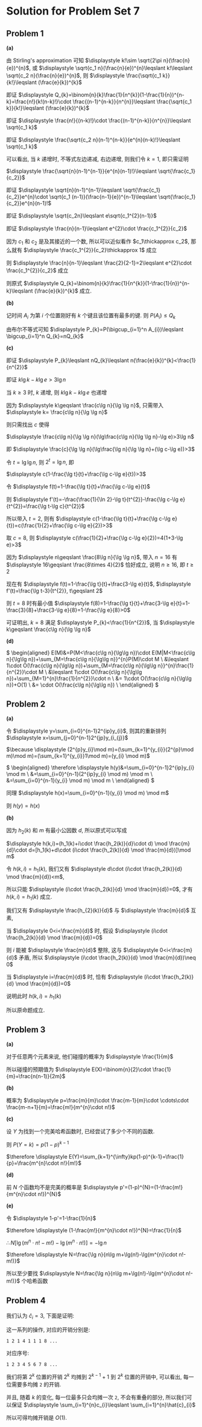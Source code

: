 # Solution for Problem Set 7

## Problem 1

**(a)**

由 Stirling's approximation 可知 $\displaystyle k!\sim \sqrt{2\pi n}(\frac{n}{e})^{n}$, 或 $\displaystyle \sqrt{c_1 n}(\frac{n}{e})^{n}\leqslant k!\leqslant  \sqrt{c_2 n}(\frac{n}{e})^{n}$, 则 $\displaystyle \frac{\sqrt{c_1 k}}{k!}\leqslant (\frac{e}{k})^{k}$

即证 $\displaystyle Q_{k}=\binom{n}{k}\frac{1}{n^{k}}(1-\frac{1}{n})^{n-k}=\frac{n!}{k!(n-k)!}\cdot \frac{(n-1)^{n-k}}{n^{n}}\leqslant \frac{\sqrt{c_1 k}}{k!}\leqslant (\frac{e}{k})^{k}$

即证 $\displaystyle \frac{n!}{(n-k)!}\cdot \frac{(n-1)^{n-k}}{n^{n}}\leqslant \sqrt{c_1 k}$

即证 $\displaystyle \frac{\sqrt{c_2 n}(n-1)^{n-k}}{e^{n}(n-k)!}\leqslant \sqrt{c_1 k}$

可以看出, 当 $k$ 递增时, 不等式左边递减, 右边递增, 则我们令 $k=1$, 即只需证明

$\displaystyle \frac{\sqrt{n}(n-1)^{n-1}}{e^{n}(n-1)!}\leqslant \sqrt{\frac{c_1}{c_2}}$

即证 $\displaystyle \sqrt{n}(n-1)^{n-1}\leqslant \sqrt{\frac{c_1}{c_2}}e^{n}\cdot \sqrt{c_1 (n-1)}(\frac{n-1}{e})^{n-1}\leqslant \sqrt{\frac{c_1}{c_2}}e^{n}(n-1)!$

即证 $\displaystyle \sqrt{c_2n}\leqslant e\sqrt{c_1^{2}(n-1)}$

即证 $\displaystyle \frac{n}{n-1}\leqslant e^{2}\cdot \frac{c_1^{2}}{c_2}$

因为 $c_1$ 和 $c_2$ 是及其接近的一个数, 所以可以近似看作 $c_1\thickapprox c_2$, 那么就有 $\displaystyle \frac{c_1^{2}}{c_2}\thickapprox 1$ 成立

则 $\displaystyle \frac{n}{n-1}\leqslant \frac{2}{2-1}=2\leqslant e^{2}\cdot \frac{c_1^{2}}{c_2}$ 成立

则原式 $\displaystyle Q_{k}=\binom{n}{k}\frac{1}{n^{k}}(1-\frac{1}{n})^{n-k}\leqslant (\frac{e}{k})^{k}$ 成立.

**(b)**

记时间 $A_{i}$ 为第 $i$ 个位置刚好有 $k$ 个键且该位置有最多的键. 则 $P(A_{i})\leqslant Q_{k}$

由布尔不等式可知 $\displaystyle P_{k}=P(\bigcup_{i=1}^n A_{i})\leqslant \bigcup_{i=1}^n Q_{k}=nQ_{k}$

**(c)**

即证 $\displaystyle P_{k}\leqslant nQ_{k}\leqslant n(\frac{e}{k})^{k}<\frac{1}{n^{2}}$

即证 $\displaystyle k\lg k-k\lg e>3\lg n$

当 $k\geqslant 3$ 时, $k$ 递增, 则 $k\lg k-k\lg e$ 也递增

因为 $\displaystyle k\geqslant \frac{c\lg n}{\lg \lg n}$, 只需带入 $\displaystyle k= \frac{c\lg n}{\lg \lg n}$

则只需找出 $c$ 使得

$\displaystyle \frac{c\lg n}{\lg \lg n}(\lg\frac{c\lg n}{\lg \lg n}-\lg e)>3\lg n$

即 $\displaystyle \frac{c}{\lg \lg n}(\lg\frac{\lg n}{\lg \lg n}+(\lg c-\lg e))>3$

令 $t = \lg\lg n$, 则 $2^{t}=\lg n$, 即 

$\displaystyle c(1-\frac{\lg t}{t}+\frac{\lg c-\lg e}{t})>3$

令 $\displaystyle f(t)=1-\frac{\lg t}{t}+\frac{\lg c-\lg e}{t}$

则 $\displaystyle f'(t)=-\frac{\frac{1}{\ln 2}-\lg t}{t^{2}}-\frac{\lg c-\lg e}{t^{2}}=\frac{\lg t-\lg c}{t^{2}}$

所以带入 $t=2$, 则有 $\displaystyle c(1-\frac{\lg t}{t}+\frac{\lg c-\lg e}{t})=c(\frac{1}{2}+\frac{\lg c-\lg e}{2})>3$

取 $c=8$, 则 $\displaystyle c(\frac{1}{2}+\frac{\lg c-\lg e}{2})=4(1+3-\lg e)>3$

因为 $\displaystyle n\geqslant \frac{8\lg n}{\lg \lg n}$, 带入 $n=16$ 有 $\displaystyle 16\geqslant \frac{8\times 4}{2}$ 恰好成立, 说明 $n\geqslant 16$, 即 $t\geqslant 2$

现在有 $\displaystyle f(t)=1-\frac{\lg t}{t}+\frac{3-\lg e}{t}$,  $\displaystyle f'(t)=\frac{\lg t-3}{t^{2}}, t\geqslant 2$

则 $t=8$ 时有最小值 $\displaystyle f(8)=1-\frac{\lg t}{t}+\frac{3-\lg e}{t}=1-\frac{3}{8}+\frac{3-\lg e}{8}=1-\frac{\lg e}{8}>0$

可证明出, $k=8$ 满足 $\displaystyle P_{k}<\frac{1}{n^{2}}$, 当 $\displaystyle k\geqslant \frac{c\lg n}{\lg \lg n}$

**(d)**

$
\begin{aligned}
E(M)&=P(M<\frac{c\lg n}{\lg\lg n})\cdot E(M|M<\frac{c\lg n}{\lg\lg n})+\sum_{M=\frac{c\lg n}{\lg\lg n}}^{n}P(M)\cdot M \\
&\leqslant 1\cdot O(\frac{c\lg n}{\lg\lg n})+\sum_{M=\frac{c\lg n}{\lg\lg n}}^{n}\frac{1}{n^{2}}\cdot M \\
&\leqslant 1\cdot O(\frac{c\lg n}{\lg\lg n})+\sum_{M=1}^{n}\frac{1}{n^{2}}\cdot n \\
&= 1\cdot O(\frac{c\lg n}{\lg\lg n})+O(1) \\
&= \cdot O(\frac{c\lg n}{\lg\lg n}) \\
\end{aligned}
$


## Problem 2

**(a)**

令 $\displaystyle y=\sum_{i=0}^{n-1}2^{ip}y_{i}$, 则其的重新排列 $\displaystyle x=\sum_{j=0}^{n-1}2^{jp}y_{i_{j}}$

$\because \displaystyle (2^{p}y_{i}\mod m)=(\sum_{k=1}^{y_{i}}(2^{p}\mod m)\mod m)=(\sum_{k=1}^{y_{i}}1\mod m)=(y_{i} \mod m)$

$
\begin{aligned}
\therefore \displaystyle h(y)&=\sum_{i=0}^{n-1}2^{ip}y_{i} \mod m \\
&=\sum_{i=0}^{n-1}(2^{ip}y_{i} \mod m) \mod m \\
&=\sum_{i=0}^{n-1}(y_{i} \mod m) \mod m \\
\end{aligned}
$

同理 $\displaystyle h(x)=\sum_{i=0}^{n-1}(y_{i} \mod m) \mod m$

则 $h(y)=h(x)$

**(b)**

因为 $h_2(k)$ 和 $m$ 有最小公因数 $d$, 所以原式可以写成

$\displaystyle h(k,i)=(h_1(k)+i\cdot \frac{h_2(k)}{d}\cdot d) \mod \frac{m}{d}\cdot d=[h_1(k)+d\cdot (i\cdot \frac{h_2(k)}{d} \mod \frac{m}{d})]\mod m$

令 $\displaystyle h(k,i)=h_{1}(k)$, 我们又有 $\displaystyle d\cdot (i\cdot \frac{h_2(k)}{d} \mod \frac{m}{d})<m$,

所以只能 $\displaystyle (i\cdot \frac{h_2(k)}{d} \mod \frac{m}{d})=0$, 才有 $h(k,i)=h_{1}(k)$ 成立.

我们又有 $\displaystyle \frac{h_{2}(k)}{d}$ 与 $\displaystyle \frac{m}{d}$ 互素,

当 $\displaystyle 0<i<\frac{m}{d}$ 时, 假设 $\displaystyle (i\cdot \frac{h_2(k)}{d} \mod \frac{m}{d})=0$

则 $i$ 能被 $\displaystyle \frac{m}{d}$ 整除, 这与 $\displaystyle 0<i<\frac{m}{d}$ 矛盾, 所以 $\displaystyle (i\cdot \frac{h_2(k)}{d} \mod \frac{m}{d})\neq 0$

当 $\displaystyle i=\frac{m}{d}$ 时, 恰有 $\displaystyle (i\cdot \frac{h_2(k)}{d} \mod \frac{m}{d})=0$

说明此时 $\displaystyle h(k,i)=h_{1}(k)$

所以原命题成立.


## Problem 3

**(a)**

对于任意两个元素来说, 他们碰撞的概率为 $\displaystyle \frac{1}{m}$

所以碰撞的预期值为 $\displaystyle E(X)=\binom{n}{2}\cdot \frac{1}{m}=\frac{n(n-1)}{2m}$

**(b)**

概率为 $\displaystyle p=\frac{m}{m}\cdot \frac{m-1}{m}\cdot \cdots\cdot \frac{m-n+1}{m}=\frac{m!}{m^{n}\cdot n!}$

**(c)**

设 $Y$ 为找到一个完美哈希函数时, 已经尝试了多少个不同的函数.

则 $P(Y=k)=p(1-p)^{k-1}$

$\therefore \displaystyle E(Y)=\sum_{k=1}^{\infty}kp(1-p)^{k-1}=\frac{1}{p}=\frac{m^{n}\cdot n!}{m!}$

**(d)**

前 $N$ 个函数均不是完美的概率是 $\displaystyle p'=(1-p)^{N}=(1-\frac{m!}{m^{n}\cdot n!})^{N}$

**(e)**

令 $\displaystyle 1-p'=1-\frac{1}{n}$

$\therefore \displaystyle (1-\frac{m!}{m^{n}\cdot n!})^{N}=\frac{1}{n}$

$\therefore \displaystyle N[\lg(m^{n}\cdot n!-m!)-\lg (m^{n}\cdot n!)]=-\lg n$

$\therefore \displaystyle N=\frac{\lg n}{n\lg m+\lg(n!)-\lg(m^{n}\cdot n!-m!)}$

所以至少要找 $\displaystyle N=\frac{\lg n}{n\lg m+\lg(n!)-\lg(m^{n}\cdot n!-m!)}$ 个哈希函数


## Problem 4

我们认为 $\hat{c}_{i}=3$, 下面是证明:

这一系列的操作, 对应的开销分别是:

`1 2 1 4 1 1 1 8 ...`

对应序号:

`1 2 3 4 5 6 7 8 ...`

我们将第 $2^{k}$ 位置的开销 $2^{k}$ 均摊到 $2^{k-1}+1$ 到 $2^{k}$ 位置的开销中, 可以看出, 每一位需要多均摊 `2` 的开销.

并且, 随着 $k$ 的变化, 每一位最多只会均摊一次 `2`, 不会有重叠的部分, 所以我们可以保证 $\displaystyle \sum_{i=1}^{n}c_{i}\leqslant \sum_{i=1}^{n}\hat{c}_{i}$

所以可得均摊开销是 $O(1)$.

